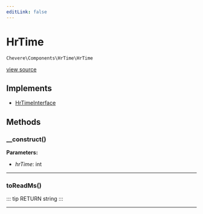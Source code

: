 ```yaml
---
editLink: false
---
```


# HrTime

`Chevere\Components\HrTime\HrTime`

[view source](https://github.com/chevere/chevere/blob/master/src/Chevere/Components/HrTime/HrTime.php)

## Implements

- [HrTimeInterface](../../Interfaces/HrTime/HrTimeInterface.md)

## Methods

### __construct()

**Parameters:**

- *hrTime*: int

---

### toReadMs()

::: tip RETURN
string
:::

---

